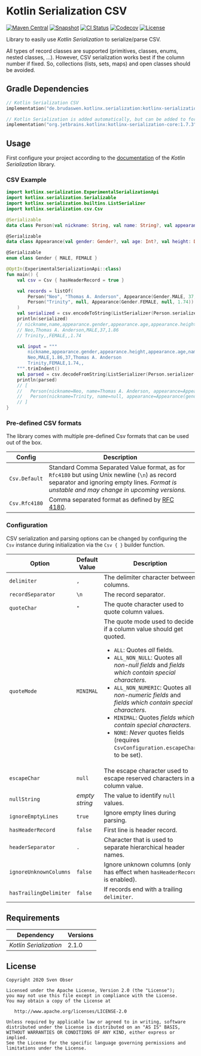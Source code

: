 # Kotlin Serialization CSV

[![Maven Central](https://img.shields.io/maven-central/v/de.brudaswen.kotlinx.serialization/kotlinx-serialization-csv?style=flat-square)](https://search.maven.org/artifact/de.brudaswen.kotlinx.serialization/kotlinx-serialization-csv)
[![Snapshot](https://img.shields.io/nexus/s/de.brudaswen.kotlinx.serialization/kotlinx-serialization-csv?label=snapshot&server=https%3A%2F%2Foss.sonatype.org&style=flat-square)](https://oss.sonatype.org/#nexus-search;gav~de.brudaswen.kotlinx.serialization~kotlinx-serialization-csv~~~)
[![CI Status](https://img.shields.io/github/actions/workflow/status/brudaswen/kotlinx-serialization-csv/ci-main.yml?style=flat-square)](https://github.com/brudaswen/kotlinx-serialization-csv/actions/workflows/ci-main.yml)
[![Codecov](https://img.shields.io/codecov/c/github/brudaswen/kotlinx-serialization-csv?style=flat-square)](https://codecov.io/gh/brudaswen/kotlinx-serialization-csv)
[![License](https://img.shields.io/github/license/brudaswen/kotlinx-serialization-csv?style=flat-square)](https://www.apache.org/licenses/LICENSE-2.0)

Library to easily use *Kotlin Serialization* to serialize/parse CSV.

All types of record classes are supported (primitives, classes, enums, nested classes, ...).
However, CSV serialization works best if the column number if fixed. So, collections (lists, sets, maps) and
open classes should be avoided.

## Gradle Dependencies

```kotlin
// Kotlin Serialization CSV
implementation("de.brudaswen.kotlinx.serialization:kotlinx-serialization-csv:2.1.0")

// Kotlin Serialization is added automatically, but can be added to force a specific version
implementation("org.jetbrains.kotlinx:kotlinx-serialization-core:1.7.3")
```

## Usage

First configure your project according to the
[documentation](https://github.com/Kotlin/kotlinx.serialization#setup)
of the *Kotlin Serialization* library.

### CSV Example

```kotlin
import kotlinx.serialization.ExperimentalSerializationApi
import kotlinx.serialization.Serializable
import kotlinx.serialization.builtins.ListSerializer
import kotlinx.serialization.csv.Csv

@Serializable
data class Person(val nickname: String, val name: String?, val appearance: Appearance)

@Serializable
data class Appearance(val gender: Gender?, val age: Int?, val height: Double?)

@Serializable
enum class Gender { MALE, FEMALE }

@OptIn(ExperimentalSerializationApi::class)
fun main() {
    val csv = Csv { hasHeaderRecord = true }

    val records = listOf(
        Person("Neo", "Thomas A. Anderson", Appearance(Gender.MALE, 37, 1.86)),
        Person("Trinity", null, Appearance(Gender.FEMALE, null, 1.74))
    )
    val serialized = csv.encodeToString(ListSerializer(Person.serializer()), records)
    println(serialized)
    // nickname,name,appearance.gender,appearance.age,appearance.height
    // Neo,Thomas A. Anderson,MALE,37,1.86
    // Trinity,,FEMALE,,1.74

    val input = """
        nickname,appearance.gender,appearance.height,appearance.age,name
        Neo,MALE,1.86,37,Thomas A. Anderson
        Trinity,FEMALE,1.74,,
    """.trimIndent()
    val parsed = csv.decodeFromString(ListSerializer(Person.serializer()), input)
    println(parsed)
    // [
    //   Person(nickname=Neo, name=Thomas A. Anderson, appearance=Appearance(gender=MALE, age=37, height=1.86)),
    //   Person(nickname=Trinity, name=null, appearance=Appearance(gender=FEMALE, age=null, height=1.74))
    // ]
}
```

### Pre-defined CSV formats

The library comes with multiple pre-defined Csv formats that can be used out of the box.

| Config        | Description                                                                                                                                                                                   |
|---------------|-----------------------------------------------------------------------------------------------------------------------------------------------------------------------------------------------|
| `Csv.Default` | Standard Comma Separated Value format, as for `Rfc4180` but using Unix newline (`\n`) as record separator and ignoring empty lines. *Format is unstable and may change in upcoming versions.* |
| `Csv.Rfc4180` | Comma separated format as defined by [RFC 4180](http://tools.ietf.org/html/rfc4180).                                                                                                          |

### Configuration

CSV serialization and parsing options can be changed by configuring the `Csv` instance during
initialization via the `Csv { }` builder function.

| Option                 | Default Value  | Description                                                                                                                                                                                                                                                                                                                                                                                                                                                                                  |
|------------------------|----------------|----------------------------------------------------------------------------------------------------------------------------------------------------------------------------------------------------------------------------------------------------------------------------------------------------------------------------------------------------------------------------------------------------------------------------------------------------------------------------------------------|
| `delimiter`            | `,`            | The delimiter character between columns.                                                                                                                                                                                                                                                                                                                                                                                                                                                     |
| `recordSeparator`      | `\n`           | The record separator.                                                                                                                                                                                                                                                                                                                                                                                                                                                                        |
| `quoteChar`            | `"`            | The quote character used to quote column values.                                                                                                                                                                                                                                                                                                                                                                                                                                             |
| `quoteMode`            | `MINIMAL`      | The quote mode used to decide if a column value should get quoted.<ul><li>`ALL`: Quotes *all* fields.</li><li>`ALL_NON_NULL`: Quotes all *non-null fields* and *fields which contain special characters*.</li><li>`ALL_NON_NUMERIC`: Quotes all *non-numeric fields* and *fields which contain special characters*.</li><li>`MINIMAL`: Quotes *fields which contain special characters*.</li><li>`NONE`: *Never* quotes fields (requires `CsvConfiguration.escapeChar` to be set).</li></ul> |
| `escapeChar`           | `null`         | The escape character used to escape reserved characters in a column value.                                                                                                                                                                                                                                                                                                                                                                                                                   |
| `nullString`           | *empty string* | The value to identify `null` values.                                                                                                                                                                                                                                                                                                                                                                                                                                                         |
| `ignoreEmptyLines`     | `true`         | Ignore empty lines during parsing.                                                                                                                                                                                                                                                                                                                                                                                                                                                           |
| `hasHeaderRecord`      | `false`        | First line is header record.                                                                                                                                                                                                                                                                                                                                                                                                                                                                 |
| `headerSeparator`      | `.`            | Character that is used to separate hierarchical header names.                                                                                                                                                                                                                                                                                                                                                                                                                                |
| `ignoreUnknownColumns` | `false`        | Ignore unknown columns (only has effect when `hasHeaderRecord` is enabled).                                                                                                                                                                                                                                                                                                                                                                                                                  |
| `hasTrailingDelimiter` | `false`        | If records end with a trailing `delimiter`.                                                                                                                                                                                                                                                                                                                                                                                                                                                  |

## Requirements

| Dependency             | Versions |
|------------------------|----------|
| *Kotlin Serialization* | 2.1.0    |

## License

```
Copyright 2020 Sven Obser

Licensed under the Apache License, Version 2.0 (the "License");
you may not use this file except in compliance with the License.
You may obtain a copy of the License at

   http://www.apache.org/licenses/LICENSE-2.0

Unless required by applicable law or agreed to in writing, software
distributed under the License is distributed on an "AS IS" BASIS,
WITHOUT WARRANTIES OR CONDITIONS OF ANY KIND, either express or implied.
See the License for the specific language governing permissions and
limitations under the License.
```
